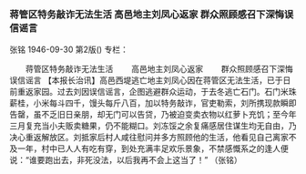 ### 蒋管区特务敲诈无法生活  高邑地主刘凤心返家  群众照顾感召下深悔误信谣言
张铭
1946-09-30
第2版()
专栏：

　　蒋管区特务敲诈无法生活
　　高邑地主刘凤心返家
　　群众照顾感召下深悔误信谣言
    【本报长治讯】高邑西堤逃亡地主刘凤心因在蒋管区无法生活，已于日前重返家园。过去刘因误信谣言，企图逃避群众运动，于去冬逃亡石门。石门米珠薪桂，小米每斗四千，馒头每斤八百，加以特务敲诈，官吏勒索，刘所携现款瞬即告罄，虽不乏旧日亲朋，却无门可以告贷，乃被迫变卖衣物以红萝卜充饥；至今年三月复充当小夫贩卖糖果，仍不能糊口。刘冻馁之余复痛感居住谋生均无自由，乃决心重返解放区。刘抵家后村人咸往慰问并多方照顾他的生活，他看见自己离家不及一年，村中已人人有吃有穿，到处充满丰足欢乐景象，不禁感慨系之的逢人便说：“谁要跑出去，非死没法，以后我再不会上这当了！”
                                （张铭）
